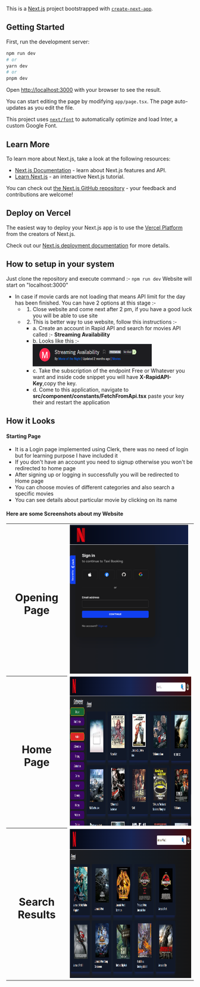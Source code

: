 This is a [Next.js](https://nextjs.org/) project bootstrapped with [`create-next-app`](https://github.com/vercel/next.js/tree/canary/packages/create-next-app).

## Getting Started

First, run the development server:

```bash
npm run dev
# or
yarn dev
# or
pnpm dev
```

Open [http://localhost:3000](http://localhost:3000) with your browser to see the result.

You can start editing the page by modifying `app/page.tsx`. The page auto-updates as you edit the file.

This project uses [`next/font`](https://nextjs.org/docs/basic-features/font-optimization) to automatically optimize and load Inter, a custom Google Font.

## Learn More

To learn more about Next.js, take a look at the following resources:

- [Next.js Documentation](https://nextjs.org/docs) - learn about Next.js features and API.
- [Learn Next.js](https://nextjs.org/learn) - an interactive Next.js tutorial.

You can check out [the Next.js GitHub repository](https://github.com/vercel/next.js/) - your feedback and contributions are welcome!

## Deploy on Vercel

The easiest way to deploy your Next.js app is to use the [Vercel Platform](https://vercel.com/new?utm_medium=default-template&filter=next.js&utm_source=create-next-app&utm_campaign=create-next-app-readme) from the creators of Next.js.

Check out our [Next.js deployment documentation](https://nextjs.org/docs/deployment) for more details.

## How to setup in your system

Just clone the repository and execute command :- ``` npm run dev ```
Website will start on "localhost:3000"

- In case if movie cards are not loading that means API limit for the day has been finished. You can have 2 options at this stage :-
  - 1. Close website and come next after 2 pm, if you have a good luck you will be able to use site
  - 2. This is better way to use website, follow this instructions :-
    - a. Create an account in Rapid API and search for movies API called :- **Streaming Availability**
    - b. Looks like this :-
      <img src="/public/api-logo.png" alt="api logo" width="320px" height="60px"/>
    - c. Take the subscription of the endpoint Free or Whatever you want and inside code snippet you will have **X-RapidAPI-Key**,copy the key.
    - d. Come to this application, navigate to **src/component/constants/FetchFromApi.tsx** paste your key their and restart the application


## How it Looks

#### Starting Page

- It is a Login page implemented using Clerk, there was no need of login but for learning purpose I have included it
- If you don't have an account you need to signup otherwise you won't be redirected to home page
- After signing up or logging in successfully you will be redirected to Home page
- You can choose movies of different categories and also search a specific movies
- You can see details about particular movie by clicking on its name
  

#### Here are some Screenshots about my Website

<table>
    <tr>
        <th><h1>Opening Page</h1></th>
        <td>
            <img src="/public/opening-page.png" src="Opening page" widht="500" height="400"/>
        </td>
    </tr>
    <tr>
        <th><h1>Home Page</h1></th>
        <td>
            <img src="/public/Home-page.png" src="Home page" widht="500" height="400"/>
        </td>
    </tr>
    <tr>
        <th><h1>Search Results</h1></th>
        <td>
            <img src="/public/Search-page.png" src="Search page" widht="500" height="400"/>
        </td>
    </tr>
</table>


